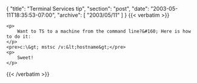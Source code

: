 {
  "title": "Terminal Services tip",
  "section": "post",
  "date": "2003-05-11T18:35:53-07:00",
  "archive": [
    "2003/05/11"
  ]
}
{{< verbatim >}}

    <p>
        Want to TS to a machine from the command line?&#160; Here is how to do it: 
    </p>
    <pre>c:\&gt; mstsc /v:&lt;hostname&gt;</pre>
    <p>
        Sweet! 
    </p>

{{< /verbatim >}}
